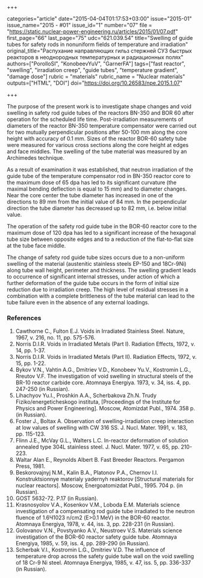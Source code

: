 +++

categories="article"
date="2015-04-04T01:17:53+03:00"
issue="2015-01"
issue_name="2015 - #01"
issue_id="1"
number="07"
file = "https://static.nuclear-power-engineering.ru/articles/2015/01/07.pdf"
first_page="66"
last_page="75"
udc="621.039.54"
title="Swelling of guide tubes for safety rods in nonuniform fields of temperature and irradiation"
original_title="Распухание направляющих гильз стержней СУЗ быстрых реакторов в неоднородных температурных и радиационных полях"
authors=["PorolloSI", "KonobeevYuV", "GarnerFA"]
tags=["fast reactor", "swelling", "irradiation creep", "guide tubes", "temperature gradient", "damage dose"]
rubric = "materials"
rubric_name = "Nuclear materials"
outputs=["HTML", "DOI"]
doi="https://doi.org/10.26583/npe.2015.1.07"

+++

The purpose of the present work is to investigate shape changes and void swelling in safety rod guide tubes of the reactors BN-350 and BOR 60 after operation for the scheduled life time. Post-irradiation measurements of diameters of the reactor BN-350 temperature compensator were carried out for two mutually perpendicular positions after 50-100 mm along the core height with accuracy of 0.1 mm. Sizes of the reactor BOR-60 safety tube were measured for various cross sections along the core height at edges and face middles. The swelling of the tube material was measured by an Archimedes technique.

As a result of examination it was established, that neutron irradiation of the guide tube of the temperature compensator rod in BN-350 reactor core to the maximum dose of 65 dpa has led to its significant curvature (the maximal bending deflection is equal to 15 mm) and to diameter changes. Near the core center the tube diameter has increased in one of the directions to 89 mm from the initial value of 84 mm. In the perpendicular direction the tube diameter has decreased up to 82 mm, i.e. below initial value.

The operation of the safety rod guide tube in the BOR-60 reactor core to the maximum dose of 120 dpa has led to a significant increase of the hexagonal tube size between opposite edges and to a reduction of the flat-to-flat size at the tube face middle.

The change of safety rod guide tube sizes occurs due to a non-uniform swelling of the material (austenitic stainless steels EP-150 and 18Cr-9Ni) along tube wall height, perimeter and thickness. The swelling gradient leads to occurrence of significant internal stresses, under action of which a further deformation of the guide tube occurs in the form of initial size reduction due to irradiation creep. The high level of residual stresses in a combination with a complete brittleness of the tube material can lead to the tube failure even in the absence of any external loadings.

### References

1. Cawthorne C., Fulton E.J. Voids in Irradiated Stainless Steel. Nature, 1967, v. 216, no. 11, pp. 575-576.
2. Norris D.I.R. Voids in Irradiated Metals (Part I). Radiation Effects, 1972, v. 14, pp. 1-37.
3. Norris D.I.R. Voids in Irradiated Metals (Part II). Radiation Effects, 1972, v. 15, pp. 1-22.
4. Bykov V.N., Vahtin A.G., Dmitriev V.D., Konobeev Yu.V., Kostromin L.G., Rreutov V.F. The investigation of void swelling in structural steels of the BR-10 reactor carbide core. Atomnaya Energiya. 1973, v. 34, iss. 4, pp. 247-250 (in Russian).
5. Lihachyov Yu.I., Proshkin A.A., Scherbakova Zh.N. Trudy Fiziko/energeticheskogo instituta, [Proceedings of the Institute for Physics and Power Engineering]. Moscow, Atomizdat Publ., 1974. 358 p. (in Russian).
6. Foster J., Boltax A. Observation of swelling-irradiation creep interaction at low values of swelling with CW 316 SS. J. Nucl. Mater. 1991, v. 183, pp. 115-123.
7. Flinn J.E., MсVay G.L., Walters L.C. In-reactor deformation of solution annealed type 304L stainless steel. J. Nucl. Mater. 1977, v. 65, pp. 210-223.
8. Waltar Alan E., Reynolds Albert B. Fast Breeder Reactors. Pergamon Press, 1981.
9. Beskorovajnyj N.M., Kalin B.A., Platonov P.A., Chernov I.I. Konstruktsionnye materialy yadernyh reaktorov [Structural materials for nuclear reactors]. Moscow, Energoatomizdat Publ., 1995. 704 p. (in Russian).
10. GOST 5632-72. P.17 (in Russian).
11. Krasnosyolov V.A., Kosenkov V.M., Loboda E.M. Materials science investigation of a compensating rod guide tube irradiated to the neutron fluence of 1.6Ч1023 n/cm2 (Е>0.1 МeV) in the BOR-60 reactor. Atomnaya Energiya, 1978, v. 44, iss. 3, pp. 228-231 (in Russian).
12. Golovanov V.N., Povstyanko A.V., Neustroev V.S. Materials science investigation of the BOR-60 reactor safety guide tube. Atomnaya Energiya, 1985, v. 59, iss. 4, pp. 289-290 (in Russian).
13. Scherbak V.I., Kostromin L.G., Dmitriev V.D. The influence of temperature drop across the safety guide tube wall on the void swelling of 18 Cr-9 Ni steel. Atomnaya Energiya, 1985, v. 47, iss. 5, pp. 336-337 (in Russian).